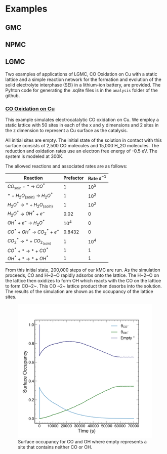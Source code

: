 # Examples

## GMC

## NPMC

## LGMC
Two examples of applications of LGMC, CO Oxidation on Cu with a static lattice and a simple reaction network for the formation and evolution of the solid electrolyte interphase (SEI) in a lithium-ion battery, are provided. The Pyhton code for generating the .sqlite files is in the `analysis` folder of the github. 

### [CO Oxidation on Cu](./CO_oxidation.html)
This example simulates electrocatalytic CO oxidation on Cu. We employ a static lattice with 50 sites in each of the x and y dimensions and 2 sites in the z dimension to represent a Cu surface as the catalysis. 

All initial sites are empty. The initial state of the solution in contact with this surface consists of 2,500 CO molecules and 15,000 H_2O molecules. The reduction and oxidation rates use an electron free energy of -0.5 eV. The system is modeled at 300K. 

The allowed reactions and associated rates are as follows:

| Reaction                                 | Prefactor | Rate $s^{-1}$ |
|------------------------------------------|-----------|---------------|
| $CO_{soln}$ + * &rarr; $CO^*$            | 1         | $10^5$        |
| * + $H_2O_{(soln)}$ &rarr; $H_2O^*$      | 1         | $10^2$        |
| $H_2O^*$ &rarr; * + $H_2O_{(soln)}$      | 1         | $10^2$        |
| $H_2O^*$   &rarr;  $OH^*$ + $e^-$        | 0.02      | 0             |
| $OH^*$ + $e^-$ &rarr; $H_2O^*$           | $10^4$    | 0             |
| $CO^*$ + $OH^*$ &rarr; $CO_2^*$ + $e^-$  | 0.8432    | 0             |
| $CO_2^*$ &rarr; * + $CO_2_{(soln)}$      | 1         | $10^4$        |
| $CO^*$ + * &rarr; * + $CO^*$             | 1         | 1             |
| $OH^*$ + * &rarr; * + $OH^*$             | 1         | 1             |

From this initial state, 200,000 steps of our kMC are run. As the simulation proceeds, CO and H~2~O rapidly adsorbs onto the lattice. The H~2~O on the lattice then oxidizes to form OH which reacts with the CO on the lattice to form CO~2~. This CO ~2~ lattice product then desorbs into the solution. The results of the simulation are shown as the occupancy of the lattice sites.

<figure>
    <img src="valid.png"
         alt="Results of CO Oxidation on Cu">
    <figcaption>Surface occupancy for CO and OH where empty represents a site that contains neither CO or OH. </figcaption>
</figure>